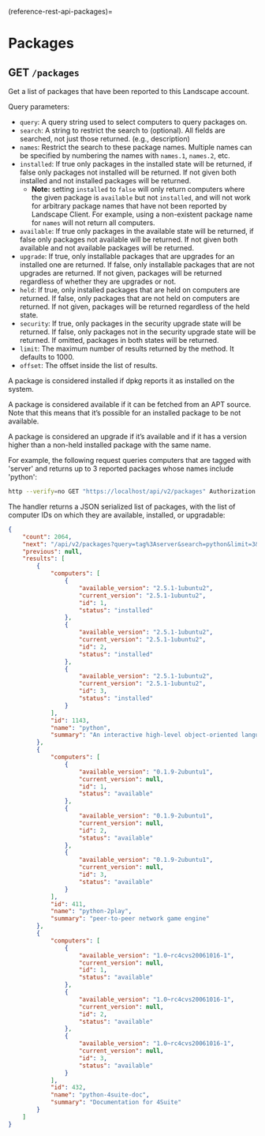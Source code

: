 (reference-rest-api-packages)=
# Packages

## GET `/packages`

Get a list of packages that have been reported to this Landscape account.

Query parameters:

- `query`: A query string used to select computers to query packages on. 
- `search`: A string to restrict the search to (optional). All fields are searched, not just those returned. (e.g., description)
- `names`: Restrict the search to these package names. Multiple names can be specified by numbering the names with `names.1`, `names.2`, etc.
- `installed`: If true only packages in the installed state will be returned, if false only packages not installed will be returned. If not given both installed and not installed packages will be returned.
    - **Note:** setting `installed` to `false` will only return computers where the given package is `available` but not `installed`, and will not work for arbitrary package names that have not been reported by Landscape Client. For example, using a non-existent package name for `names` will not return all computers.
- `available`: If true only packages in the available state will be returned, if false only packages not available will be returned. If not given both available and not available packages will be returned.
- `upgrade`: If true, only installable packages that are upgrades for an installed one are returned. If false, only installable packages that are not upgrades are returned. If not given, packages will be returned regardless of whether they are upgrades or not.
- `held`: If true, only installed packages that are held on computers are returned. If false, only packages that are not held on computers are returned. If not given, packages will be returned regardless of the held state.
- `security`: If true, only packages in the security upgrade state will be returned. If false, only packages not in the security upgrade state will be returned. If omitted, packages in both states will be returned.
- `limit`: The maximum number of results returned by the method. It defaults to 1000.
- `offset`: The offset inside the list of results.

A package is considered installed if dpkg reports it as installed on the system.

A package is considered available if it can be fetched from an APT source. Note that this means that it’s possible for an installed package to be not available.

A package is considered an upgrade if it’s available and if it has a version higher than a non-held installed package with the same name.

For example, the following request queries computers that are tagged with 'server' and returns up to 3 reported packages whose names include 'python':

```bash
http --verify=no GET "https://localhost/api/v2/packages" Authorization:"Bearer $JWT" query=="tag:server" search=="python" limit==3  
```

The handler returns a JSON serialized list of packages, with the list of computer IDs on which they are available, installed, or upgradable:

```json
{
    "count": 2064,
    "next": "/api/v2/packages?query=tag%3Aserver&search=python&limit=3&offset=3",
    "previous": null,
    "results": [
        {
            "computers": [
                {
                    "available_version": "2.5.1-1ubuntu2",
                    "current_version": "2.5.1-1ubuntu2",
                    "id": 1,
                    "status": "installed"
                },
                {
                    "available_version": "2.5.1-1ubuntu2",
                    "current_version": "2.5.1-1ubuntu2",
                    "id": 2,
                    "status": "installed"
                },
                {
                    "available_version": "2.5.1-1ubuntu2",
                    "current_version": "2.5.1-1ubuntu2",
                    "id": 3,
                    "status": "installed"
                }
            ],
            "id": 1143,
            "name": "python",
            "summary": "An interactive high-level object-oriented language (default version)"
        },
        {
            "computers": [
                {
                    "available_version": "0.1.9-2ubuntu1",
                    "current_version": null,
                    "id": 1,
                    "status": "available"
                },
                {
                    "available_version": "0.1.9-2ubuntu1",
                    "current_version": null,
                    "id": 2,
                    "status": "available"
                },
                {
                    "available_version": "0.1.9-2ubuntu1",
                    "current_version": null,
                    "id": 3,
                    "status": "available"
                }
            ],
            "id": 411,
            "name": "python-2play",
            "summary": "peer-to-peer network game engine"
        },
        {
            "computers": [
                {
                    "available_version": "1.0~rc4cvs20061016-1",
                    "current_version": null,
                    "id": 1,
                    "status": "available"
                },
                {
                    "available_version": "1.0~rc4cvs20061016-1",
                    "current_version": null,
                    "id": 2,
                    "status": "available"
                },
                {
                    "available_version": "1.0~rc4cvs20061016-1",
                    "current_version": null,
                    "id": 3,
                    "status": "available"
                }
            ],
            "id": 432,
            "name": "python-4suite-doc",
            "summary": "Documentation for 4Suite"
        }
    ]
}
```


